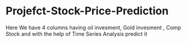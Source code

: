 # Projefct-Stock-Price-Prediction
Here We have 4 columns having oil invesment, Gold invesment , Comp Stock and with the help of Time Series Analysis predict it 
